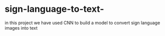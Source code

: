 # sign-language-to-text-
in this project we have used CNN to build a model to convert sign language images into text
